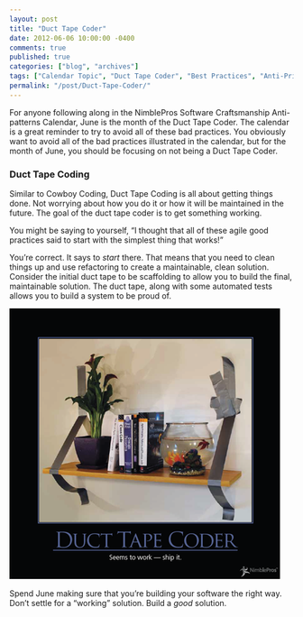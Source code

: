 ```yaml
---
layout: post
title: "Duct Tape Coder"
date: 2012-06-06 10:00:00 -0400
comments: true
published: true
categories: ["blog", "archives"]
tags: ["Calendar Topic", "Duct Tape Coder", "Best Practices", "Anti-Principle"]
permalink: "/post/Duct-Tape-Coder/"
---
```

<!-- more -->



<p>For anyone following along in the NimblePros Software Craftsmanship Anti-patterns Calendar, June is the month of the Duct Tape Coder. The calendar is a great reminder to try to avoid all of these bad practices. You obviously want to avoid all of the bad practices illustrated in the calendar, but for the month of June, you should be focusing on not being a Duct Tape Coder.</p>  <h3>Duct Tape Coding</h3>  <p>Similar to Cowboy Coding, Duct Tape Coding is all about getting things done. Not worrying about how you do it or how it will be maintained in the future. The goal of the duct tape coder is to get something working.</p>  <p>You might be saying to yourself, “I thought that all of these agile good practices said to start with the simplest thing that works!”</p>  <p>You’re correct. It says to <em>start</em> there. That means that you need to clean things up and use refactoring to create a maintainable, clean solution. Consider the initial duct tape to be scaffolding to allow you to build the final, maintainable solution. The duct tape, along with some automated tests allows you to build a system to be proud of.</p>  <p><a href="/images/files/DuctTapeCoder.png"><img style="background-image: none; border-bottom: 0px; border-left: 0px; padding-left: 0px; padding-right: 0px; display: inline; border-top: 0px; border-right: 0px; padding-top: 0px" title="DuctTapeCoder" border="0" alt="DuctTapeCoder" src="/images/files/DuctTapeCoder_thumb.png" width="480" height="480" /></a></p>  <p>Spend June making sure that you’re building your software the right way. Don’t settle for a “working” solution. Build a <em>good</em> solution.</p>
